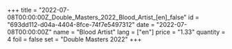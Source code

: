 +++
title = "2022-07-08T00:00:00Z_Double_Masters_2022_Blood_Artist_[en]_false"
id = "693dd112-d04a-4404-8fce-74f7e5497312"
date = "2022-07-08T00:00:00Z"
name = "Blood Artist"
lang = ["en"]
price = "1.33"
quantity = 4
foil = false
set = "Double Masters 2022"
+++
